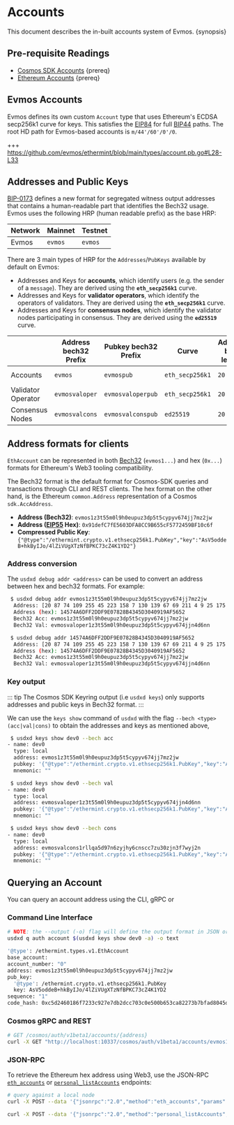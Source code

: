<!--
order: 3
-->

# Accounts

This document describes the in-built accounts system of Evmos. {synopsis}

## Pre-requisite Readings

- [Cosmos SDK Accounts](https://docs.cosmos.network/main/basics/accounts.html) {prereq}
- [Ethereum Accounts](https://ethereum.org/en/whitepaper/#ethereum-accounts) {prereq}

## Evmos Accounts

Evmos defines its own custom `Account` type that uses Ethereum's ECDSA secp256k1 curve for keys. This
satisfies the [EIP84](https://github.com/ethereum/EIPs/issues/84) for full [BIP44](https://github.com/bitcoin/bips/blob/master/bip-0044.mediawiki) paths.
The root HD path for Evmos-based accounts is `m/44'/60'/0'/0`.

+++ https://github.com/evmos/ethermint/blob/main/types/account.pb.go#L28-L33

## Addresses and Public Keys

[BIP-0173](https://github.com/satoshilabs/slips/blob/master/slip-0173.md) defines a new format for segregated witness output addresses that contains a human-readable part that identifies the Bech32 usage. Evmos uses the following HRP (human readable prefix) as the base HRP:

| Network   | Mainnet | Testnet |
|-----------|---------|---------|
| Evmos     | `evmos` | `evmos` |

There are 3 main types of HRP for the `Addresses`/`PubKeys` available by default on Evmos:

- Addresses and Keys for **accounts**, which identify users (e.g. the sender of a `message`). They are derived using the **`eth_secp256k1`** curve.
- Addresses and Keys for **validator operators**, which identify the operators of validators. They are derived using the **`eth_secp256k1`** curve.
- Addresses and Keys for **consensus nodes**, which identify the validator nodes participating in consensus. They are derived using the **`ed25519`** curve.

|                    | Address bech32 Prefix | Pubkey bech32 Prefix | Curve           | Address byte length | Pubkey byte length |
|--------------------|-----------------------|----------------------|-----------------|---------------------|--------------------|
| Accounts           | `evmos`               | `evmospub`           | `eth_secp256k1` | `20`                | `33` (compressed)  |
| Validator Operator | `evmosvaloper`        | `evmosvaloperpub`    | `eth_secp256k1` | `20`                | `33` (compressed)  |
| Consensus Nodes    | `evmosvalcons`        | `evmosvalconspub`    | `ed25519`       | `20`                | `32`               |

## Address formats for clients

`EthAccount` can be represented in both [Bech32](https://en.bitcoin.it/wiki/Bech32) (`evmos1...`) and hex (`0x...`) formats for Ethereum's Web3 tooling compatibility.

The Bech32 format is the default format for Cosmos-SDK queries and transactions through CLI and REST
clients. The hex format on the other hand, is the Ethereum `common.Address` representation of a
Cosmos `sdk.AccAddress`.

- **Address (Bech32)**: `evmos1z3t55m0l9h0eupuz3dp5t5cypyv674jj7mz2jw`
- **Address ([EIP55](https://eips.ethereum.org/EIPS/eip-55) Hex)**: `0x91defC7fE5603DFA8CC9B655cF5772459BF10c6f`
- **Compressed Public Key**: `{"@type":"/ethermint.crypto.v1.ethsecp256k1.PubKey","key":"AsV5oddeB+hkByIJo/4lZiVUgXTzNfBPKC73cZ4K1YD2"}`

### Address conversion

The `usdxd debug addr <address>` can be used to convert an address between hex and bech32 formats. For example:

<CodeGroup>
<CodeGroupItem title="Bech32">

```bash
 $ usdxd debug addr evmos1z3t55m0l9h0eupuz3dp5t5cypyv674jj7mz2jw
  Address: [20 87 74 109 255 45 223 158 7 130 139 67 69 211 4 9 25 175 86 82]
  Address (hex): 14574A6DFF2DDF9E07828B4345D3040919AF5652
  Bech32 Acc: evmos1z3t55m0l9h0eupuz3dp5t5cypyv674jj7mz2jw
  Bech32 Val: evmosvaloper1z3t55m0l9h0eupuz3dp5t5cypyv674jjn4d6nn
```

</CodeGroupItem>
<CodeGroupItem title="Hex">

```bash
 $ usdxd debug addr 14574A6DFF2DDF9E07828B4345D3040919AF5652
  Address: [20 87 74 109 255 45 223 158 7 130 139 67 69 211 4 9 25 175 86 82]
  Address (hex): 14574A6DFF2DDF9E07828B4345D3040919AF5652
  Bech32 Acc: evmos1z3t55m0l9h0eupuz3dp5t5cypyv674jj7mz2jw
  Bech32 Val: evmosvaloper1z3t55m0l9h0eupuz3dp5t5cypyv674jjn4d6nn
```

</CodeGroupItem>
</CodeGroup>

### Key output

::: tip
The Cosmos SDK Keyring output (i.e `usdxd keys`) only supports addresses and public keys in Bech32 format.
:::

We can use the `keys show` command of `usdxd` with the flag `--bech <type> (acc|val|cons)` to
obtain the addresses and keys as mentioned above,

<CodeGroup>
<CodeGroupItem title="Accounts">

```bash
 $ usdxd keys show dev0 --bech acc
- name: dev0
  type: local
  address: evmos1z3t55m0l9h0eupuz3dp5t5cypyv674jj7mz2jw
  pubkey: '{"@type":"/ethermint.crypto.v1.ethsecp256k1.PubKey","key":"AsV5oddeB+hkByIJo/4lZiVUgXTzNfBPKC73cZ4K1YD2"}'
  mnemonic: ""
```

</CodeGroupItem>
<CodeGroupItem title="Validator">

```bash
 $ usdxd keys show dev0 --bech val
- name: dev0
  type: local
  address: evmosvaloper1z3t55m0l9h0eupuz3dp5t5cypyv674jjn4d6nn
  pubkey: '{"@type":"/ethermint.crypto.v1.ethsecp256k1.PubKey","key":"AsV5oddeB+hkByIJo/4lZiVUgXTzNfBPKC73cZ4K1YD2"}'
  mnemonic: ""
```

</CodeGroupItem>
<CodeGroupItem title="Consensus">

```bash
 $ usdxd keys show dev0 --bech cons
- name: dev0
  type: local
  address: evmosvalcons1rllqa5d97n6zyjhy6cnscc7zu30zjn3f7wyj2n
  pubkey: '{"@type":"/ethermint.crypto.v1.ethsecp256k1.PubKey","key":"A/fVLgIqiLykFQxum96JkSOoTemrXD0tFaFQ1B0cpB2c"}'
  mnemonic: ""
```

</CodeGroupItem>
</CodeGroup>

## Querying an Account

You can query an account address using the CLI, gRPC or

### Command Line Interface

```bash
# NOTE: the --output (-o) flag will define the output format in JSON or YAML (text)
usdxd q auth account $(usdxd keys show dev0 -a) -o text

'@type': /ethermint.types.v1.EthAccount
base_account:
account_number: "0"
address: evmos1z3t55m0l9h0eupuz3dp5t5cypyv674jj7mz2jw
pub_key:
  '@type': /ethermint.crypto.v1.ethsecp256k1.PubKey
  key: AsV5oddeB+hkByIJo/4lZiVUgXTzNfBPKC73cZ4K1YD2
sequence: "1"
code_hash: 0xc5d2460186f7233c927e7db2dcc703c0e500b653ca82273b7bfad8045d85a470
```

### Cosmos gRPC and REST

``` bash
# GET /cosmos/auth/v1beta1/accounts/{address}
curl -X GET "http://localhost:10337/cosmos/auth/v1beta1/accounts/evmos14au322k9munkmx5wrchz9q30juf5wjgz2cfqku" -H "accept: application/json"
```

### JSON-RPC

To retrieve the Ethereum hex address using Web3, use the JSON-RPC [`eth_accounts`](./../../developers/json-rpc/endpoints.md#eth-accounts) or [`personal_listAccounts`](./../../developers/json-rpc/endpoints.md#personal-listAccounts) endpoints:

```bash
# query against a local node
curl -X POST --data '{"jsonrpc":"2.0","method":"eth_accounts","params":[],"id":1}' -H "Content-Type: application/json" http://localhost:8545

curl -X POST --data '{"jsonrpc":"2.0","method":"personal_listAccounts","params":[],"id":1}' -H "Content-Type: application/json" http://localhost:8545
```
